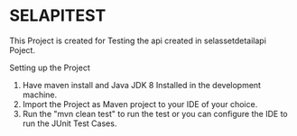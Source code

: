 # SELAPITEST

This Project is created for Testing the api created in selassetdetailapi Poject.

Setting up the Project

1. Have maven install and Java JDK 8 Installed in the development machine.
2. Import the Project as Maven project to your IDE of your choice.
3. Run the "mvn clean test" to run the test or you can configure the IDE to run the JUnit Test Cases.




